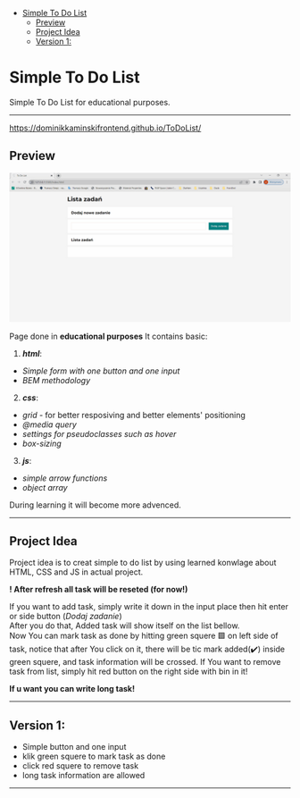 
- [Simple To Do List](#simple-to-do-list)
  - [Preview](#preview)
  - [Project Idea](#project-idea)
  - [Version 1:](#version-1)
# Simple To Do List
  Simple To Do List for educational purposes.  
  ***
 https://dominikkaminskifrontend.github.io/ToDoList/

   ## Preview     
![](/img/ToDoListPreview.gif)

  Page done in **educational purposes**
  It contains basic:
  1. **_html_**:  
  -  _Simple form with one button and one input_   
  -  _BEM methodology_ 
  2. **_css_**:   
  -  _grid_ - for better resposiving and better elements' positioning  
  -  _@media query_   
  -  _settings for pseudoclasses such as hover_    
  -  _box-sizing_    
  3. **_js_**:
  -  _simple arrow functions_  
  -  _object array_  
  
  During learning it will become more advenced.     
  ***
## Project Idea  
  
Project idea is to creat simple to do list by using learned konwlage about HTML, CSS and JS in actual project.  
  
**! After refresh all task will be reseted (for now!)**  
  
If you want to add task, simply write it down in the input place then hit enter or side button (_Dodaj zadanie_)    
After you do that, Added task will show itself on the list bellow.  
Now You can mark task as done by hitting green squere 🟩 on left side of task, notice that after You click on it, there will be tic mark added(✔️) inside green squere, and task information will be crossed.
If You want to remove task from list, simply hit red button on the right side with bin in it!  
  
**If u want you can write long task!**  
***
## Version 1:   
 - Simple button and one input  
 - klik green squere to mark task as done  
 - click red squere to remove task  
- long task information are allowed   
***


